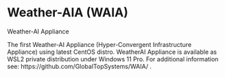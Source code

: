 # Weather-AIA (WAIA)
<!-- wp:paragraph -->
<p>Weather-AI Appliance</p>
<!-- /wp:paragraph -->

<!-- wp:paragraph {"align":"justify"} -->
<p class="has-text-align-justify">The first Weather-AI Appliance (Hyper-Convergent Infrastructure Appliance) using latest CentOS distro. WeatherAI Appliance is available as WSL2 private distribution under Windows 11 Pro. For additional information see: https://github.com/GlobalTopSystems/WAIA/ . </p>
<!-- /wp:paragraph -->
